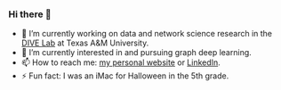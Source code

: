 ### Hi there 👋

- 🔭 I’m currently working on data and network science research in the [DIVE Lab](http://people.tamu.edu/~sji) at Texas A&M University.
- 🌱 I’m currently interested in and pursuing graph deep learning.
- 📫 How to reach me: [my personal website](https://boraoztekin.com) or [LinkedIn](https://linkedin.com/in/boraoztekin).
- ⚡ Fun fact: I was an iMac for Halloween in the 5th grade.
